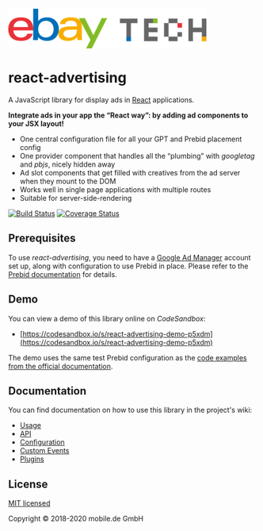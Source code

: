 ![eBay Tech Logo](ebay-tech-logo.png 'eBay Tech Logo')

# react-advertising

A JavaScript library for display ads in [React](https://reactjs.org) applications.

**Integrate ads in your app the “React way”: by adding ad components to your JSX layout!**

- One central configuration file for all your GPT and Prebid placement config
- One provider component that handles all the “plumbing” with _googletag_ and _pbjs_, nicely hidden away
- Ad slot components that get filled with creatives from the ad server when they mount to the DOM
- Works well in single page applications with multiple routes
- Suitable for server-side-rendering

[![Build Status](https://travis-ci.com/eBayClassifiedsGroup/react-advertising.svg?branch=master)](https://travis-ci.com/eBayClassifiedsGroup/react-advertising) [![Coverage Status](https://coveralls.io/repos/github/eBayClassifiedsGroup/react-advertising/badge.svg?branch=master)](https://coveralls.io/github/eBayClassifiedsGroup/react-advertising?branch=master)

## Prerequisites

To use _react-advertising_, you need to have a [Google Ad Manager](https://admanager.google.com/)
account set up, along with configuration to use Prebid in place. Please refer to the
[Prebid documentation](http://prebid.org/overview/intro.html) for details.

## Demo

You can view a demo of this library online on _CodeSandbox_:

- [https://codesandbox.io/s/react-advertising-demo-p5xdm](https://codesandbox.io/s/react-advertising-demo-p5xdm)

The demo uses the same test Prebid configuration as the
[code examples from the official documentation](http://prebid.org/dev-docs/examples/basic-example.html).

## Documentation

You can find documentation on how to use this library in the project's wiki:

- [Usage](https://github.com/technology-ebay-de/react-advertising/wiki/Usage)
- [API](https://github.com/technology-ebay-de/react-advertising/wiki/API)
- [Configuration](https://github.com/technology-ebay-de/react-advertising/wiki/Configuration)
- [Custom Events](https://github.com/technology-ebay-de/react-advertising/wiki/Custom-Events)
- [Plugins](https://github.com/technology-ebay-de/react-advertising/wiki/Custom-Events)

## License

[MIT licensed](LICENSE)

Copyright © 2018-2020 mobile.de GmbH
